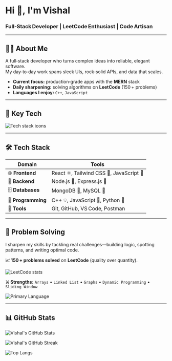 # Hi 👋, I'm Vishal
### Full‑Stack Developer&nbsp;| LeetCode Enthusiast | Code Artisan

---

## 🧑‍💻 About Me

A full‑stack developer who turns complex ideas into reliable, elegant software.  
My day‑to‑day work spans sleek UIs, rock‑solid APIs, and data that scales.

- **Current focus:** production‑grade apps with the **MERN** stack  
- **Daily sharpening:** solving algorithms on **LeetCode** (150 + problems)  
- **Languages I enjoy:** `C++`, `JavaScript`  

---

## 🚀 Key Tech  
![Tech stack icons](https://skillicons.dev/icons?i=react,tailwind,nodejs,express,mongodb,mysql,cpp,js,postman,git,github)

---

## 🛠️ Tech Stack

| Domain | Tools |
|--------|-------|
| 🌐 **Frontend** | React ⚛️, Tailwind CSS 🎨, JavaScript 📜 |
| 🧠 **Backend** | Node.js 🌿, Express.js 🚂 |
| 🗄️ **Databases** | MongoDB 🍃, MySQL 🐬 |
| 📜 **Programming** | C++ 💡, JavaScript 📜, Python 🐍 |
| 🧰 **Tools** | Git, GitHub, VS Code, Postman |

---

## 🧩 Problem Solving

I sharpen my skills by tackling real challenges—building logic, spotting patterns, and writing optimal code.

**📈 150 + problems solved** on **LeetCode** (quality over quantity).

![LeetCode stats](https://leetcard.jacoblin.cool/Vishal_Shingala?theme=dark&font=Fira+Code)

**⚔️ Strengths:** `Arrays` • `Linked List` • `Graphs` • `Dynamic Programming` • `Sliding Window`  

![Primary Language](https://img.shields.io/badge/Primary%20Language-C++-00599C?style=flat-square&logo=c%2B%2B&logoColor=white)

---

## 📊 GitHub Stats

<!-- GitHub Stats Card -->
![Vishal's GitHub Stats](https://github-readme-stats.vercel.app/api?username=vishal-shingala&show_icons=true&theme=tokyonight&hide_border=true&hide_title=false&count_private=true)

<!-- Streak Stats -->
![Vishal's GitHub Streak](https://streak-stats.demolab.com?user=vishal-shingala&theme=tokyonight&hide_border=true)

<!-- Most Used Languages -->
![Top Langs](https://github-readme-stats.vercel.app/api/top-langs/?username=vishal-shingala&layout=compact&theme=tokyonight&hide_border=true)



